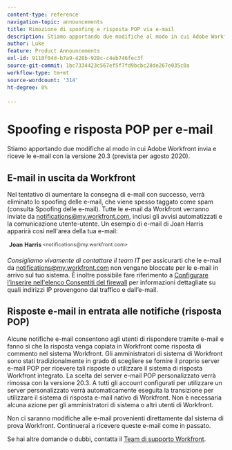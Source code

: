 ```yaml
---
content-type: reference
navigation-topic: announcements
title: Rimozione di spoofing e risposta POP via e-mail
description: Stiamo apportando due modifiche al modo in cui Adobe Workfront invia e riceve le e-mail con la versione 20.3 (prevista per agosto 2020).
author: Luke
feature: Product Announcements
exl-id: 9110f04d-b7a9-428b-928c-c4eb746fec3f
source-git-commit: 1bc7334423c567ef5f7fd9bcbc28de267e035c0a
workflow-type: tm+mt
source-wordcount: '314'
ht-degree: 0%

---
```


# Spoofing e risposta POP per e-mail

Stiamo apportando due modifiche al modo in cui Adobe Workfront invia e riceve le e-mail con la versione 20.3 (prevista per agosto 2020).

## E-mail in uscita da Workfront

Nel tentativo di aumentare la consegna di e-mail con successo, verrà eliminato lo spoofing delle e-mail, che viene spesso taggato come spam (consulta Spoofing delle e-mail). Tutte le e-mail da Workfront verranno inviate da notifications@my.workfront.com, inclusi gli avvisi automatizzati e la comunicazione utente-utente. Un esempio di e-mail di Joan Harris apparirà così nell&#39;area della tua e-mail:

![](assets/noreply.png)

*Consigliamo vivamente di contattare il team IT* per assicurarti che le e-mail da notifications@my.workfront.com non vengano bloccate per le e-mail in arrivo sul tuo sistema. È inoltre possibile fare riferimento a [Configurare l’inserire nell&#39;elenco Consentiti del firewall](../../../administration-and-setup/get-started-wf-administration/configure-your-firewall.md) per informazioni dettagliate su quali indirizzi IP provengono dal traffico e dall’e-mail.

## Risposte e-mail in entrata alle notifiche (risposta POP)

Alcune notifiche e-mail consentono agli utenti di rispondere tramite e-mail e fanno sì che la risposta venga copiata in Workfront come risposta di commento nel sistema Workfront. Gli amministratori di sistema di Workfront sono stati tradizionalmente in grado di scegliere se fornire il proprio server e-mail POP per ricevere tali risposte o utilizzare il sistema di risposta Workfront integrato. La scelta del server e-mail POP personalizzato verrà rimossa con la versione 20.3. A tutti gli account configurati per utilizzare un server personalizzato verrà automaticamente eseguita la transizione per utilizzare il sistema di risposta e-mail nativo di Workfront. Non è necessaria alcuna azione per gli amministratori di sistema o altri utenti di Workfront.

Non ci saranno modifiche alle e-mail provenienti direttamente dal sistema di prova Workfront. Continuerai a ricevere queste e-mail come in passato.

Se hai altre domande o dubbi, contatta il [Team di supporto Workfront](https://one.workfront.com/s/support?language=en_US).
